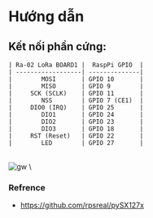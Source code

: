# Hướng dẫn
## Kết nối phần cứng:
    | Ra-02 LoRa BOARD1 |  RaspPi GPIO  | 
    | ------------------| --------------|
    |        MOSI       | GPIO 10       | 
    |        MISO       | GPIO 9        |    
    |     SCK (SCLK)    | GPIO 11       |     
    |        NSS        | GPIO 7 (CE1)  |    
    |     DIO0 (IRQ)    | GPIO 25       |     
    |        DIO1       | GPIO 24       |      
    |        DIO2       | GPIO 23       |      
    |        DIO3       | GPIO 18       |      
    |     RST (Reset)   | GPIO 22       |    
    |        LED        | GPIO 27       |     

\
![gw](https://user-images.githubusercontent.com/26000753/48851590-04920080-edde-11e8-9475-ce73f5579403.PNG)
\
### Refrence
- https://github.com/rpsreal/pySX127x
